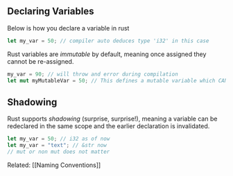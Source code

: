 ## Declaring Variables
Below is how you declare a variable in rust
```rust
let my_var = 50; // compiler auto deduces type 'i32' in this case
```
Rust variables are *immutable* by default, meaning once assigned they cannot be re-assigned.
```rust
my_var = 90; // will throw and error during compilation
let mut myMutableVar = 50; // This defines a mutable variable which CAN be re-assigned
```

## Shadowing
Rust supports *shadowing* (surprise, surprise!), meaning a variable can be redeclared in the same scope and the earlier declaration is invalidated.

```rust
let my_var = 50; // i32 as of now
let my_var = "text"; // &str now
// mut or non mut does not matter
```

Related: [[Naming Conventions]]